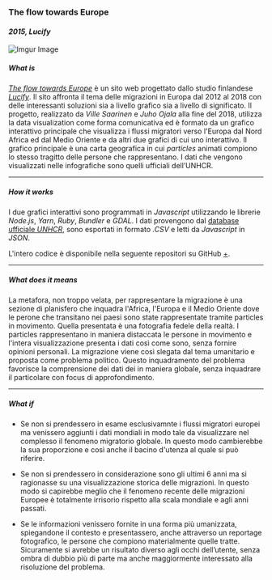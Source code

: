 ### The flow towards Europe
#### _2015, Lucify_

![Imgur Image](https://i.imgur.com/Q397h35l.gif) 

##### What is 

[_The flow towards Europe_](https://www.lucify.com/the-flow-towards-europe/) è un sito web progettato dallo studio finlandese [_Lucify_](https://www.lucify.com/).
Il sito affronta il tema delle migrazioni in Europa dal 2012 al 2018 con delle interessanti soluzioni sia a livello grafico sia a livello di significato.
Il progetto, realizzato da _Ville Saarinen_ e _Juho Ojala_ alla fine del 2018, utilizza la data visualization come forma comunicativa ed è formato da un grafico interattivo principale che visualizza i flussi migratori verso l'Europa dal Nord Africa ed dal Medio Oriente e da altri due grafici di cui uno interattivo.
Il grafico principale è una carta geografica in cui _particles_ animati compiono lo stesso tragitto delle persone che rappresentano.
I dati che vengono visualizzati nelle infografiche sono quelli ufficiali dell’UNHCR.

---

##### How it works

I due grafici interattivi sono programmati in _Javascript_ utilizzando le librerie _Node.js_, _Yarn_, _Ruby_, _Bundler_ e _GDAL_.
I dati provengono dal [database ufficiale _UNHCR_](http://popstats.unhcr.org/en/asylum_seekers_monthly), sono esportati in formato _.CSV_ e letti da _Javascript_ in _JSON_.

L'intero codice è disponibile nella seguente repositori su GitHub [+](https://github.com/lucified/lucify-refugees). 

---

##### What does it means

La metafora, non troppo velata, per rappresentare la migrazione è una sezione di planisfero che inquadra l'Africa, l'Europa e il Medio Oriente dove le perone che transitano nei paesi sono state rappresentate tramite particles in movimento. 
Quella presentata è una fotografia fedele della realtà. I particles rappresentano in maniera distaccata le persone in movimento e l'intera visualizzazione presenta i dati così come sono, senza fornire opinioni personali.
La migrazione viene così slegata dal tema umanitario e proposta come problema politico.
Questo inquadramento del problema favorisce la comprensione dei dati dei in maniera globale, senza inquadrare il particolare con focus di approfondimento.

---

##### What if

- Se non si prendessero in esame  esclusivamnte i flussi migratori europei ma venissero aggiunti i dati mondiali in modo tale da visualizzare nel complesso il fenomeno migratorio globale.
In questo modo cambierebbe la sua proporzione e così anche il bacino d'utenza al quale si può riferire. 

- Se non si prendessero in considerazione sono gli ultimi 6 anni ma si ragionasse su una visualizzazione storica delle migrazioni. 
In questo modo si capirebbe meglio che il fenomeno recente delle migrazioni Europee è totalmente irrisorio rispetto alla scala mondiale e agli anni passati. 

- Se le informazioni venissero fornite in una forma più umanizzata, spiegandone il contesto e presentassero, anche attraverso un reportage fotografico, le persone che compiono materialmente quelle tratte. Sicuramente si avrebbe un risultato diverso agli occhi dell’utente, senza ombra di dubbio più di parte ma anche maggiormente interessato alla risoluzione del problema.






